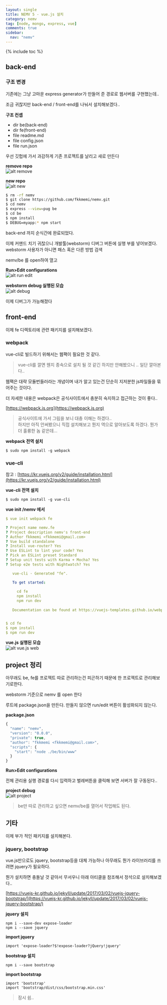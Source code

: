 ```yaml
---
layout: single
title: NEMV 5 - vue.js 설치
category: nemv
tag: [node, mongo, express, vue]
comments: true
sidebar:
  nav: "nemv"
---
```


{% include toc %}

## back-end

### 구조 변경

기존에는 그냥 고마운 express generator가 만들어 준 경로로 웹서버를 구현했는데..

조금 귀찮지만 back-end / front-end를 나눠서 설치해보겠다..

**구조 컨셉**  
- dir be(back-end)
- dir fe(front-end)
- file readme.md
- file config.json
- file run.json

우선 깃헙에 가서 과감하게 기존 프로젝트를 날리고 새로 만든다

**remove repo**  
![alt remove](/images/nemv/10.png)

**new repo**  
![alt new](/images/nemv/11.png)


```bash
$ rm -rf nemv
$ git clone https://github.com/fkkmemi/nemv.git
$ cd nemv 
$ express --view=pug be
$ cd be
$ npm install
$ DEBUG=myapp:* npm start
```

back-end 까지 순식간에 완료되었다.

이제 커맨드 치기 귀찮으니 개발툴(webstorm) 디버그 버튼에 실행 부를 넣어보겠다. webstorm 사용자가 아니면 패스 혹은 다른 방법 검색

nemv/be 를 open하여 열고

**Run>Edit configurations**  
![alt run edit](/images/nemv/12.png)

**webstorm debug 실행된 모습**  
![alt debug](/images/nemv/13.png)

이제 디버그가 가능해졌다


## front-end

이제 fe 디렉토리에 관련 패키지를 설치해보겠다.

### webpack

vue-cli로 빌드하기 위해서는 웹팩이 필요한 것 같다.

> vue-cli를 깔면 웬지 종속으로 설치 될 것 같긴 하지만 안해봤으니 .. 일단 깔아본다..

웹팩은 대략 모듈번들러라는 개념이며 내가 알고 있는건 단순히 지저분한 js파일들을 묶어주는 것이다. 

더 자세한 내용은 webpack은 공식사이트에서 충분히 숙지하고 접근하는 것이 좋다..  

[https://webpack.js.org](https://webpack.js.org)

> 공식사이트에 가서 그림을 보니 대충 이해는 하겠다..  
하지만 아직 안써봤으니 직접 설치해보고 뭔지 역으로 알아보도록 하겠다. 뭔가 더 훌륭한 놈 같은데...


**webpack 전역 설치**  
```text
$ sudo npm install -g webpack
```

### vue-cli  

참고 : [https://kr.vuejs.org/v2/guide/installation.html](https://kr.vuejs.org/v2/guide/installation.html)

**vue-cli 전역 설치**  
```text
$ sudo npm install -g vue-cli
```

**vue init /nemv 에서**  
```yaml
$ vue init webpack fe

? Project name nemv.fe
? Project description nemv's front-end
? Author fkkmemi <fkkmemi@gmail.com>
? Vue build standalone
? Install vue-router? Yes
? Use ESLint to lint your code? Yes
? Pick an ESLint preset Standard
? Setup unit tests with Karma + Mocha? Yes
? Setup e2e tests with Nightwatch? Yes

   vue-cli · Generated "fe".

   To get started:
   
     cd fe
     npm install
     npm run dev
   
   Documentation can be found at https://vuejs-templates.github.io/webpack


$ cd fe
$ npm install
$ npm run dev
```

**vue.js 실행된 모습**  
![alt vue.js web](/images/nemv/14.png)

## project 정리

아무래도 be, fe를 프로젝트 따로 관리하는건 피곤하기 때문에 한 프로젝트로 관리해보기로한다.

webstorm 기준으로 nemv 를 open 한다

루트에 package.json을 만든다. 만들지 않으면 run/edit 버튼이 활성화되지 않는다.

**package.json**  
```javascript
{
  "name": "nemv",
  "version": "0.0.0",
  "private": true,
  "author": "fkkmemi <fkkmemi@gmail.com>",
  "scripts": {
    "start": "node ./be/bin/www"
  }
}
```

**Run>Edit configurations**

전체 관리용 실행 경로를 다시 입력하고 벌레버튼을 클릭해 보면 서버가 잘 구동된다..

**project debug**  
![alt project](/images/nemv/15.png)

> be만 따로 관리하고 싶으면 nemv/be를 열어서 작업해도 된다.


## 기타 

이제 부가 적인 패키지를 설치해본다.


### jquery, bootstrap

vue.js만으로도 jquery, bootstrap등을 대체 가능하나 아무래도 뭔가 라이브러리를 쓰려면 jquery가 필요하다.

뭔가 설치하면 충돌날 것 같아서 무서우니 아래 아티클을 참조해서 정석으로 설치해보겠다..

[https://vuejs-kr.github.io/jekyll/update/2017/03/02/vuejs-jquery-bootstrap/](https://vuejs-kr.github.io/jekyll/update/2017/03/02/vuejs-jquery-bootstrap/)

**jquery 설치**  
```text
npm i --save-dev expose-loader
npm i --save jquery
```

**import jquery**  
```text
import 'expose-loader?$!expose-loader?jQuery!jquery'
```

**bootstrap 설치**  
```text
npm i --save bootstrap
```

**import bootstrap**  
```text
import 'bootstrap'
import 'bootstrap/dist/css/bootstrap.min.css'
```


> 잠시 쉼..